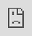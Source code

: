 ```yaml
---
layout: default
title: Create Modlist
nav_order: 2
has_children: false
---
```

# Create a modlist from scratch
Checkout this live stream which Biggie Boss creates a modlist completely from scratch.

<div class="youtube-container">
  <iframe style="position: absolute; top: 0; left: 0; width: 100%; height: 100%;" 
    src="https://www.youtube.com/embed/MuowXX8s2Jo?si=-M0AdrxcEVqEnwCR" 
    title="YouTube video player" 
    frameborder="0" 
    allow="accelerometer; autoplay; clipboard-write; encrypted-media; gyroscope; picture-in-picture; web-share" 
    referrerpolicy="strict-origin-when-cross-origin" 
    allowfullscreen>
  </iframe>
</div>

And the cool thing about the list made in the stream, its available in the Bungalo.